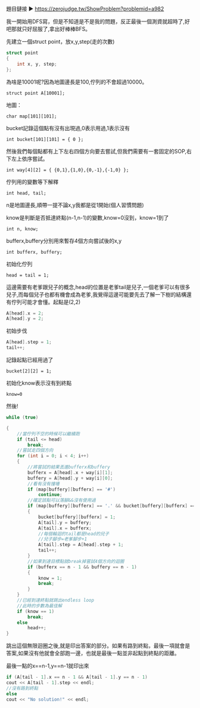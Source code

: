 題目鏈接 ▶ https://zerojudge.tw/ShowProblem?problemid=a982

我一開始用DFS寫，但是不知道是不是我的問題，反正最後一個測資就超時了,好吧那就只好屈服了,拿出好棒棒BFS。

先建立一個struct point，放x,y,step(走的次數)

```c++
struct point
{
    int x, y, step;
};
```

為啥是10001呢?因為地圖邊長是100,佇列的不會超過10000。

`struct point A[10001];`

地圖：

`char map[101][101];`

bucket記錄這個點有沒有出現過,0表示用過,1表示沒有

`int bucket[101][101] = { 0 };`

然後我們每個點都有上下左右四個方向要去嘗試,但我們需要有一套固定的SOP,右下左上依序嘗試。

`int way[4][2] = { {0,1},{1,0},{0,-1},{-1,0} };`

佇列用的變數等下解釋

`int head, tail;`

n是地圖邊長,順帶一提不論x,y我都是從1開始(個人習慣問題)

know是判斷是否抵達終點(n-1,n-1)的變數,know=0沒到，know=1到了

`int n, know;`

bufferx,buffery分別用來暫存4個方向嘗試後的x,y

`int bufferx, buffery;`

初始化佇列

`head = tail = 1;`

這邊需要有老爹跟兒子的概念,head的位置是老爹tail是兒子,一個老爹可以有很多兒子,而每個兒子也都有機會成為老爹,我覺得這邊可能要先去了解一下樹的結構還有佇列可能才會懂。起點是(2,2)

```c++
A[head].x = 2;
A[head].y = 2;
```

初始步伐
```c++
A[head].step = 1;
tail++;
```

記錄起點已經用過了

`bucket[2][2] = 1;`

初始化know表示沒有到終點

`know=0`

然後!

```c++
while (true)

{
    //當佇列不空的時候可以繼續跑
    if (tail <= head)
        break;
    //嘗試走四個方向
    for (int i = 0; i < 4; i++)
    {
        //將嘗試的結果丟進bufferx和buffery
        bufferx = A[head].x + way[i][1];
        buffery = A[head].y + way[i][0];
        //看有沒有撞墻
        if (map[buffery][bufferx] == '#')
            continue;
        //確定該點可以落腳&&沒有使用過
        if (map[buffery][bufferx] == '.' && bucket[buffery][bufferx] == 0)
        {
            bucket[buffery][bufferx] = 1;
            A[tail].y = buffery;
            A[tail].x = bufferx;
            //每個輪迴的tail都是head的兒子
            //兒子腳步=老爹腳步+1
            A[tail].step = A[head].step + 1;
            tail++;
        }
        //如果到達目標點就break掉嘗試4個方向的迴圈
        if (bufferx == n - 1 && buffery == n - 1)
        {
            know = 1;
            break;
        }
    }
    //已經到達終點就跳出endless loop
    //此時的步數為最佳解
    if (know == 1)
        break;
    else
        head++;
}
```

跳出這個無限迴圈之後,就是印出答案的部分。如果有路到終點，最後一項就會是答案,如果沒有他就會全部跑一邊，也就是最後一點並非起點到終點的距離。

最後一點的x==n-1,y==n-1就印出來
```c++
if (A[tail - 1].x == n - 1 && A[tail - 1].y == n - 1)
cout << A[tail - 1].step << endl;
//沒有路到終點      
else
cout << "No solution!" << endl;
```
